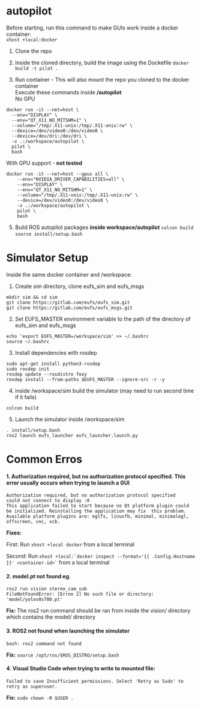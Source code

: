 # autopilot

Before starting, run this command to make GUIs work inside a docker container:  
```xhost +local:docker```

1. Clone the repo

3. Inside the cloned directory, build the image using the Dockefile
  ```docker build -t pilot .```

4. Run container  - This will also mount the repo you cloned to the docker container  
   Execute these commands inside **/autopilot**  
  No GPU
  ```
  docker run -it --net=host \
    --env="DISPLAY" \
    --env="QT_X11_NO_MITSHM=1" \
    --volume="/tmp/.X11-unix:/tmp/.X11-unix:rw" \
    --device=/dev/video0:/dev/video0 \
    --device=/dev/dri:/dev/dri \
    -v .:/workspace/autopilot \
    pilot \
    bash
  ```

With GPU support - **not tested**
  ```
  docker run -it --net=host --gpus all \
      --env="NVIDIA_DRIVER_CAPABILITIES=all" \
      --env="DISPLAY" \
      --env="QT_X11_NO_MITSHM=1" \
      --volume="/tmp/.X11-unix:/tmp/.X11-unix:rw" \
      --device=/dev/video0:/dev/video0 \
      -v .:/workspace/autopilot \
      pilot \
      bash
  ```

5. Build ROS autopilot packages **inside workspace/autopilot**
   ```colcon build```
   ```source install/setup.bash```

# Simulator Setup
Inside the same docker container and /workspace:  

1. Create sim directory, clone eufs_sim and eufs_msgs
 ```
 mkdir sim && cd sim
 git clone https://gitlab.com/eufs/eufs_sim.git
 git clone https://gitlab.com/eufs/eufs_msgs.git
 ```

2. Set EUFS_MASTER environment variable to the path of the directory of eufs_sim and eufs_msgs
```
echo 'export EUFS_MASTER=/workspace/sim' >> ~/.bashrc
source ~/.bashrc
```

3. Install dependencies with rosdep
```
sudo apt-get install python3-rosdep
sudo rosdep init
rosdep update --rosdistro foxy
rosdep install --from-paths $EUFS_MASTER --ignore-src -r -y
```

4. inside /workspace/sim build the simulator (may need to run second time if it fails)
```
colcon build
```

5. Launch the simulator inside /workspace/sim
```
. install/setup.bash
ros2 launch eufs_launcher eufs_launcher.launch.py
```

# Common Erros

#### 1. Authorization required, but no authorization protocol specified. This error usually occurs when trying to launch a GUI
```
Authorization required, but no authorization protocol specified
could not connect to display :0
This application failed to start because no Qt platform plugin could be initialized. Reinstalling the application may fix  this problem.
Available platform plugins are: eglfs, linuxfb, minimal, minimalegl, offscreen, vnc, xcb.
```
**Fixes:**

First: Run ```xhost +local docker``` from a local terminal

Second: Run ``` xhost +local:`docker inspect --format='{{ .Config.Hostname }}' <container-id>` ``` from a local terminal

#### 2. model.pt not found eg.
```
ros2 run vision stereo_cam_sub
FileNotFoundError: [Errno 2] No such file or directory: 'model/yolov8s700.pt'
```
**Fix:** The ros2 run command should be ran from inside the vision/ directory which contains the model/ directory

#### 3. ROS2 not found when launching the simulator
```
bash: ros2 command not found
```
**Fix:** ```source /opt/ros/$ROS_DISTRO/setup.bash```

#### 4. Visual Studio Code when trying to write to mounted file:
```
Failed to save Insufficient permissions. Select 'Retry as Sudo' to retry as superuser.
```
**Fix:** ```sudo chown -R $USER .```
